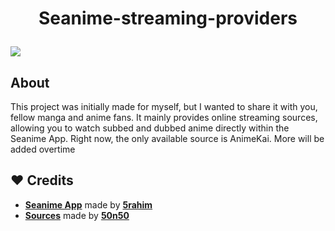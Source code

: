 # <p align="center">Seanime-streaming-providers</p>

<img src="https://github.com/kRYstall9/Seanime-streaming-providers/blob/main/static/demonstrationFHD.gif">

## About

This project was initially made for myself, but I wanted to share it with you, fellow manga and anime fans. It mainly provides online streaming sources, allowing you to watch subbed and dubbed anime directly within the Seanime App. Right now, the only available source is AnimeKai. More will be added overtime


## ❤️ Credits
- [<strong>Seanime App</strong>](https://github.com/5rahim/seanime) made by [<strong>5rahim</strong>](https://github.com/5rahim)
- [<strong>Sources</strong>](https://github.com/50n50/sources) made by [<strong>50n50</strong>](https://github.com/50n50)